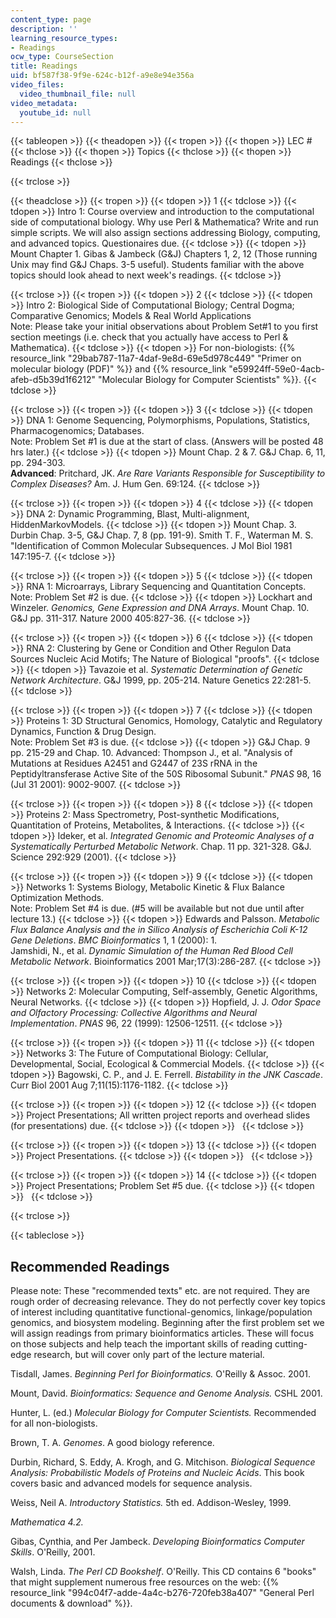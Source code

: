 ```yaml
---
content_type: page
description: ''
learning_resource_types:
- Readings
ocw_type: CourseSection
title: Readings
uid: bf587f38-9f9e-624c-b12f-a9e8e94e356a
video_files:
  video_thumbnail_file: null
video_metadata:
  youtube_id: null
---
```


{{< tableopen >}}
{{< theadopen >}}
{{< tropen >}}
{{< thopen >}}
LEC #
{{< thclose >}}
{{< thopen >}}
Topics
{{< thclose >}}
{{< thopen >}}
Readings
{{< thclose >}}

{{< trclose >}}

{{< theadclose >}}
{{< tropen >}}
{{< tdopen >}}
1
{{< tdclose >}}
{{< tdopen >}}
Intro 1: Course overview and introduction to the computational side of computational biology. Why use Perl & Mathematica? Write and run simple scripts. We will also assign sections addressing Biology, computing, and advanced topics. Questionaires due.
{{< tdclose >}}
{{< tdopen >}}
Mount Chapter 1. Gibas & Jambeck (G&J) Chapters 1, 2, 12 (Those running Unix may find G&J Chaps. 3-5 useful). Students familiar with the above topics should look ahead to next week's readings.
{{< tdclose >}}

{{< trclose >}}
{{< tropen >}}
{{< tdopen >}}
2
{{< tdclose >}}
{{< tdopen >}}
Intro 2: Biological Side of Computational Biology; Central Dogma; Comparative Genomics; Models & Real World Applications  
Note: Please take your initial observations about Problem Set#1 to you first section meetings (i.e. check that you actually have access to Perl & Mathematica).
{{< tdclose >}}
{{< tdopen >}}
For non-biologists: {{% resource_link "29bab787-11a7-4daf-9e8d-69e5d978c449" "Primer on molecular biology (PDF)" %}} and {{% resource_link "e59924ff-59e0-4acb-afeb-d5b39d1f6212" "Molecular Biology for Computer Scientists" %}}.
{{< tdclose >}}

{{< trclose >}}
{{< tropen >}}
{{< tdopen >}}
3
{{< tdclose >}}
{{< tdopen >}}
DNA 1: Genome Sequencing, Polymorphisms, Populations, Statistics, Pharmacogenomics; Databases.  
Note: Problem Set #1 is due at the start of class. (Answers will be posted 48 hrs later.)
{{< tdclose >}}
{{< tdopen >}}
Mount Chap. 2 & 7. G&J Chap. 6, 11, pp. 294-303.  
**Advanced**: Pritchard, JK. _Are Rare Variants Responsible for Susceptibility to Complex Diseases?_ Am. J. Hum Gen. 69:124.
{{< tdclose >}}

{{< trclose >}}
{{< tropen >}}
{{< tdopen >}}
4
{{< tdclose >}}
{{< tdopen >}}
DNA 2: Dynamic Programming, Blast, Multi-alignment, HiddenMarkovModels.
{{< tdclose >}}
{{< tdopen >}}
Mount Chap. 3. Durbin Chap. 3-5, G&J Chap. 7, 8 (pp. 191-9). Smith T. F., Waterman M. S. "Identification of Common Molecular Subsequences. J Mol Biol 1981 147:195-7.
{{< tdclose >}}

{{< trclose >}}
{{< tropen >}}
{{< tdopen >}}
5
{{< tdclose >}}
{{< tdopen >}}
RNA 1: Microarrays, Library Sequencing and Quantitation Concepts.  
Note: Problem Set #2 is due.
{{< tdclose >}}
{{< tdopen >}}
Lockhart and Winzeler. _Genomics, Gene Expression and DNA Arrays_. Mount Chap. 10. G&J pp. 311-317. Nature 2000 405:827-36.
{{< tdclose >}}

{{< trclose >}}
{{< tropen >}}
{{< tdopen >}}
6
{{< tdclose >}}
{{< tdopen >}}
RNA 2: Clustering by Gene or Condition and Other Regulon Data Sources Nucleic Acid Motifs; The Nature of Biological "proofs".
{{< tdclose >}}
{{< tdopen >}}
Tavazoie et al. _Systematic Determination of Genetic Network Architecture_. G&J 1999, pp. 205-214. Nature Genetics 22:281-5.
{{< tdclose >}}

{{< trclose >}}
{{< tropen >}}
{{< tdopen >}}
7
{{< tdclose >}}
{{< tdopen >}}
Proteins 1: 3D Structural Genomics, Homology, Catalytic and Regulatory Dynamics, Function & Drug Design.  
Note: Problem Set #3 is due.
{{< tdclose >}}
{{< tdopen >}}
G&J Chap. 9 pp. 215-29 and Chap. 10. Advanced: Thompson J., et al. "Analysis of Mutations at Residues A2451 and G2447 of 23S rRNA in the Peptidyltransferase Active Site of the 50S Ribosomal Subunit." _PNAS_ 98, 16 (Jul 31 2001): 9002-9007.
{{< tdclose >}}

{{< trclose >}}
{{< tropen >}}
{{< tdopen >}}
8
{{< tdclose >}}
{{< tdopen >}}
Proteins 2: Mass Spectrometry, Post-synthetic Modifications, Quantitation of Proteins, Metabolites, & Interactions.
{{< tdclose >}}
{{< tdopen >}}
Ideker, et al. _Integrated Genomic and Proteomic Analyses of a Systematically Perturbed Metabolic Network_. Chap. 11 pp. 321-328. G&J. Science 292:929 (2001).
{{< tdclose >}}

{{< trclose >}}
{{< tropen >}}
{{< tdopen >}}
9
{{< tdclose >}}
{{< tdopen >}}
Networks 1: Systems Biology, Metabolic Kinetic & Flux Balance Optimization Methods.  
Note: Problem Set #4 is due. (#5 will be available but not due until after lecture 13.)
{{< tdclose >}}
{{< tdopen >}}
Edwards and Palsson. _Metabolic Flux Balance Analysis and the in Silico Analysis of Escherichia Coli K-12 Gene Deletions_. _BMC Bioinformatics_ 1, 1 (2000): 1.  
Jamshidi, N., et al. _Dynamic Simulation of the Human Red Blood Cell Metabolic Network_. Bioinformatics 2001 Mar;17(3):286-287.
{{< tdclose >}}

{{< trclose >}}
{{< tropen >}}
{{< tdopen >}}
10
{{< tdclose >}}
{{< tdopen >}}
Networks 2: Molecular Computing, Self-assembly, Genetic Algorithms, Neural Networks.
{{< tdclose >}}
{{< tdopen >}}
Hopfield, J. J. _Odor Space and Olfactory Processing: Collective Algorithms and Neural Implementation_. _PNAS_ 96, 22 (1999): 12506-12511.
{{< tdclose >}}

{{< trclose >}}
{{< tropen >}}
{{< tdopen >}}
11
{{< tdclose >}}
{{< tdopen >}}
Networks 3: The Future of Computational Biology: Cellular, Developmental, Social, Ecological & Commercial Models.
{{< tdclose >}}
{{< tdopen >}}
Bagowski, C. P., and J. E. Ferrell. _Bistability in the JNK Cascade_. Curr Biol 2001 Aug 7;11(15):1176-1182.
{{< tdclose >}}

{{< trclose >}}
{{< tropen >}}
{{< tdopen >}}
12
{{< tdclose >}}
{{< tdopen >}}
Project Presentations; All written project reports and overhead slides (for presentations) due.
{{< tdclose >}}
{{< tdopen >}}
 
{{< tdclose >}}

{{< trclose >}}
{{< tropen >}}
{{< tdopen >}}
13
{{< tdclose >}}
{{< tdopen >}}
Project Presentations.
{{< tdclose >}}
{{< tdopen >}}
 
{{< tdclose >}}

{{< trclose >}}
{{< tropen >}}
{{< tdopen >}}
14
{{< tdclose >}}
{{< tdopen >}}
Project Presentations; Problem Set #5 due.
{{< tdclose >}}
{{< tdopen >}}
 
{{< tdclose >}}

{{< trclose >}}

{{< tableclose >}}

Recommended Readings
--------------------

Please note: These "recommended texts" etc. are not required. They are rough order of decreasing relevance. They do not perfectly cover key topics of interest including quantitative functional-genomics, linkage/population genomics, and biosystem modeling. Beginning after the first problem set we will assign readings from primary bioinformatics articles. These will focus on those subjects and help teach the important skills of reading cutting-edge research, but will cover only part of the lecture material.

Tisdall, James. _Beginning Perl for Bioinformatics._ O'Reilly & Assoc. 2001.

Mount, David. _Bioinformatics: Sequence and Genome Analysis._ CSHL 2001.

Hunter, L. (ed.) _Molecular Biology for Computer Scientists._ Recommended for all non-biologists.

Brown, T. A. _Genomes_. A good biology reference.

Durbin, Richard, S. Eddy, A. Krogh, and G. Mitchison. _Biological Sequence Analysis: Probabilistic Models of Proteins and Nucleic Acids_. This book covers basic and advanced models for sequence analysis.

Weiss, Neil A. _Introductory Statistics._ 5th ed. Addison-Wesley, 1999.

_Mathematica 4.2._

Gibas, Cynthia, and Per Jambeck. _Developing Bioinformatics Computer Skills_. O'Reilly, 2001.

Walsh, Linda. _The Perl CD Bookshelf_. O'Reilly. This CD contains 6 "books" that might supplement numerous free resources on the web: {{% resource_link "994c04f7-adde-4a4c-b276-720feb38a407" "General Perl documents & download" %}}.
